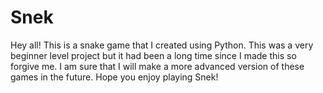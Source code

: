 # Snek
Hey all! This is a snake game that I created using Python. This was a very beginner level project but it had been a long time since I made this so forgive me. I am sure that I will make a more advanced version of these games in the future. Hope you enjoy playing Snek!
